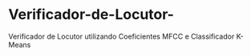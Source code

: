 # Verificador-de-Locutor-
Verificador de Locutor utilizando Coeficientes MFCC e Classificador K-Means
